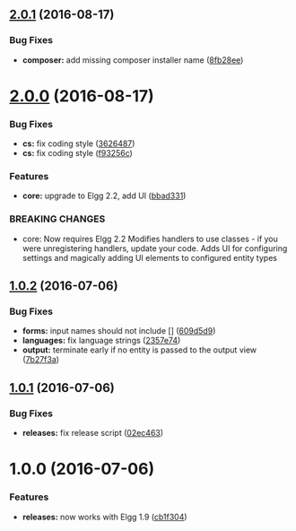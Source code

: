 <a name="2.0.1"></a>
## [2.0.1](https://github.com/hypeJunction/hypeAttachments/compare/2.0.0...v2.0.1) (2016-08-17)


### Bug Fixes

* **composer:** add missing composer installer name ([8fb28ee](https://github.com/hypeJunction/hypeAttachments/commit/8fb28ee))



<a name="2.0.0"></a>
# [2.0.0](https://github.com/hypeJunction/hypeAttachments/compare/1.0.2...v2.0.0) (2016-08-17)


### Bug Fixes

* **cs:** fix coding style ([3626487](https://github.com/hypeJunction/hypeAttachments/commit/3626487))
* **cs:** fix coding style ([f93256c](https://github.com/hypeJunction/hypeAttachments/commit/f93256c))

### Features

* **core:** upgrade to Elgg 2.2, add UI ([bbad331](https://github.com/hypeJunction/hypeAttachments/commit/bbad331))


### BREAKING CHANGES

* core: Now requires Elgg 2.2
Modifies handlers to use classes - if you were unregistering handlers, update
your code.
Adds UI for configuring settings and magically adding UI elements to configured
entity types



<a name="1.0.2"></a>
## [1.0.2](https://github.com/hypeJunction/hypeAttachments/compare/1.0.1...v1.0.2) (2016-07-06)


### Bug Fixes

* **forms:** input names should not include [] ([609d5d9](https://github.com/hypeJunction/hypeAttachments/commit/609d5d9))
* **languages:** fix language strings ([2357e74](https://github.com/hypeJunction/hypeAttachments/commit/2357e74))
* **output:** terminate early if no entity is passed to the output view ([7b27f3a](https://github.com/hypeJunction/hypeAttachments/commit/7b27f3a))



<a name="1.0.1"></a>
## [1.0.1](https://github.com/hypeJunction/hypeAttachments/compare/1.0.0...v1.0.1) (2016-07-06)


### Bug Fixes

* **releases:** fix release script ([02ec463](https://github.com/hypeJunction/hypeAttachments/commit/02ec463))



<a name="1.0.0"></a>
# 1.0.0 (2016-07-06)


### Features

* **releases:** now works with Elgg 1.9 ([cb1f304](https://github.com/hypeJunction/Elgg-hypeAttachments/commit/cb1f304))



